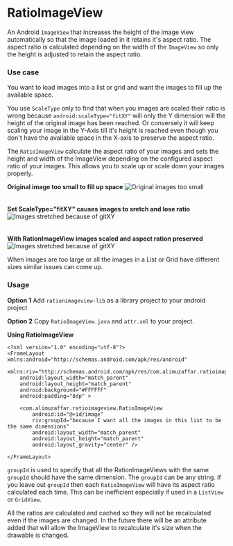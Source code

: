 RatioImageView
==============

An Android `ImageView` that increases the height of the image view automatically so that the image loaded in it retains it's aspect ratio.
The aspect ratio is calculated depending on the width of the `ImageView` so only the height is adjusted to retain the aspect ratio.

### Use case

You want to load images into a list or grid and want the images to fill up the available space.

You use `ScaleType` only to find that when you images are scaled their ratio is wrong because `android:scaleType="fitXY"` will only the Y dimension will the height of the original image has been reached.
Or conversely it will keep scaling your image in the Y-Axis till it's height is reached even though you don't have the available space in the X-axis to preserve the aspect ratio.

The `RatioImageView` calculate the aspect ratio of your images and sets the height and width of the ImageView depending on the configured aspect ratio of your images.
This allows you to scale up or scale down your images properly.

**Original image too small to fill up space**
![Original images too small](https://raw.github.com/atgheb/RatioImageView/master/screenshot01.png)
<br/><br/><br/>
**Set ScaleType="fitXY" causes images to sretch and lose ratio**
![Images stretched because of gitXY](https://raw.github.com/atgheb/RatioImageView/master/screenshot02.png)
<br/><br/><br/>
**With RationImageView images scaled and aspect ration preserved**
![Images stretched because of gitXY](https://raw.github.com/atgheb/RatioImageView/master/screenshot03.png)

When images are too large or all the images in a List or Grid have different sizes similar issues can come up.

### Usage

**Option 1**
Add `rationimageview-lib` as a library project to your android project 

**Option 2**
Copy `RatioImageView.java` and `attr.xml` to your project.

**Using RatioImageView**

	<?xml version="1.0" encoding="utf-8"?>
	<FrameLayout xmlns:android="http://schemas.android.com/apk/res/android"
		xmlns:riv="http://schemas.android.com/apk/res/com.alimuzaffar.ratioimageview.demo"
		android:layout_width="match_parent"
		android:layout_height="match_parent"
		android:background="#FFFFFF"
		android:padding="8dp" >

		<com.alimuzaffar.ratioimageview.RatioImageView
			android:id="@+id/image"
			riv:groupId="because I want all the images in this list to be the same dimensions"
			android:layout_width="match_parent"
			android:layout_height="match_parent"
			android:layout_gravity="center" />

	</FrameLayout>

`groupId` is used to specify that all the RationImageViews with the same `groupId` should have the same dimension.
The `groupId` can be any string. If you leave out `groupId` then each `RatioImageView` will have its aspect ratio calculated each time.
This can be inefficient especially if used in a `ListView` or `GridView`.

All the ratios are calculated and cached so they will not be recalculated even if the images are changed. 
In the future there will be an attribute added that will allow the ImageView to recalculate it's size when the drawable is changed.

